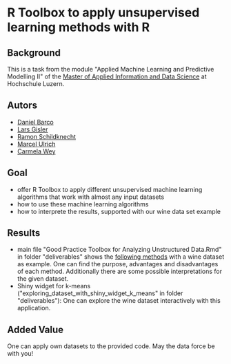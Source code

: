 # R Toolbox to apply unsupervised learning methods with R

## Background
This is a task from the module "Applied Machine Learning and Predictive Modelling II" of the [Master of Applied Information and Data Science](https://www.hslu.ch/en/lucerne-school-of-business/degree-programmes/master/applied-information-and-data-science/) at Hochschule Luzern.


## Autors
- [Daniel Barco](https://github.com/danielbarco)
- [Lars Gisler](https://github.com/LarsGisler)
- [Ramon Schildknecht](https://github.com/ramon-schildknecht)
- [Marcel Ulrich](https://github.com/MarcelUlrich)
- [Carmela Wey](https://github.com/CarmelitaW)

## Goal
- offer R Toolbox to apply different unsupervised machine learning algorithms that work with almost any input datasets
- how to use these machine learning algorithms
- how to interprete the results, supported with our wine data set example


## Results
- main file "Good Practice Toolbox for Analyzing Unstructured Data.Rmd" in folder "deliverables" shows the [following methods](https://www.evernote.com/l/Ai9WPKBaEfFEzqgLvlABkPvsZA7qA0CgPjI) with a wine dataset as example. One can find the purpose, advantages and disadvantages of each method. Additionally there are some possible interpretations for the given dataset. 
- Shiny widget for k-means ("exploring_dataset_with_shiny_widget_k_means" in folder "deliverables"): One can explore the wine dataset interactively with this application. 


## Added Value
One can apply own datasets to the provided code. May the data force be with you!
